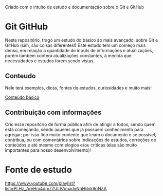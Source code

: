 
Criado com o intuito de estudo e documentação sobre o Git e GitHub

# Git GitHub  
Neste repositório, trago um estudo do básico ao mais avançado, sobre Git e GitHub (sim, são coisas diferentes!)
Este estudo tem um começo mais denso, em relação a quantidade de inputs de informações e atualizações, porém também conterá atualizações constantes, à medida que necessidades e estudos forem sendo vistas.

## Conteudo
Nele terá exemplos, dicas, fontes de estudos, curiosidades e muito mais! 

[Conteúdo básico](https://github.com/Kayre-Scott-Primon/gitHub/blob/main/docs/Basico.md)

## Contribuição com informações
Crio esse repositório de forma pública afim de atingir a todos, sendo quem está começando, sendo aqueles que já possuem conhecimento para agregar; por isso fico muito contente que leiam o documento e se possível, contribua, ou com comentários sobre indicações de estudos, correções de conteúdos,e até mesmo com elogios e/ou críticas (elas são muito importantes para nosso desenvolvimento)! 
 
# Fonte de estudo
 https://www.youtube.com/playlist?list=PLHz_AreHm4dm7ZULPAmadvNhH6vk9oNZA

